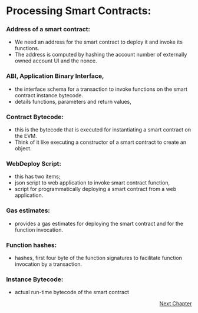 # Processing Smart Contracts:

### Address of a smart contract:
- We need an address for the smart contract to deploy it and invoke its functions. 
- The address is computed by hashing the account number of externally owned account UI and the nonce.

### ABI, Application Binary Interface, 
- the interface schema for a transaction to invoke functions on the smart contract instance bytecode. 
- details functions, parameters and return values,

### Contract Bytecode:
- this is the bytecode that is executed for instantiating a smart contract on the EVM. 
- Think of it like executing a constructor of a smart contract to create an object.

### WebDeploy Script:
- this has two items; 
- json script to web application to invoke smart contract function, 
- script for programmatically deploying a smart contract from a web application. 

### Gas estimates:
- provides a gas estimates for deploying the smart contract and for the function invocation.

### Function hashes:
- hashes, first four byte of the function signatures to facilitate function invocation by a transaction.

### Instance Bytecode:
- actual run-time bytecode of the smart contract

<p align="right">
   <a href="./2.1.4 Deploying Smart Contracts.md">Next Chapter</a>
</p>
